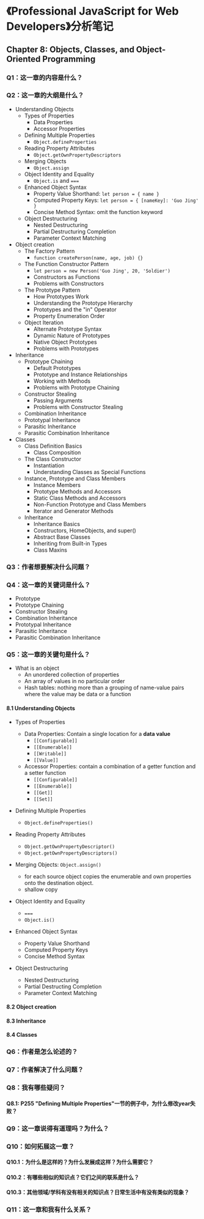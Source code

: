 # 《Professional JavaScript for Web Developers》分析笔记

## Chapter 8: Objects, Classes, and Object-Oriented Programming

### Q1：这一章的内容是什么？

### Q2：这一章的大纲是什么？

- Understanding Objects
  - Types of Properties
    - Data Properties
    - Accessor Properties
  - Defining Multiple Properties
    - `Object.defineProperties`
  - Reading Property Attributes
    - `Object.getOwnPropertyDescriptors`
  - Merging Objects
    - `Object.assign`
  - Object Identity and Equality
    - `Object.is` and `===`
  - Enhanced Object Syntax
    - Property Value Shorthand: `let person = { name }`
    - Computed Property Keys: `let person = { [nameKey]: 'Guo Jing' }`
    - Concise Method Syntax: omit the function keyword
  - Object Destructuring
    - Nested Destructuring
    - Partial Destructuring Completion
    - Parameter Context Matching
- Object creation
  - The Factory Pattern
    - `function createPerson(name, age, job) {}`
  - The Function Constructor Pattern
    - `let person = new Person('Guo Jing', 20, 'Soldier')`
    - Constructors as Functions
    - Problems with Constructors
  - The Prototype Pattern
    - How Prototypes Work
    - Understanding the Prototype Hierarchy
    - Prototypes and the "in" Operator
    - Property Enumeration Order
  - Object Iteration
    - Alternate Prototype Syntax
    - Dynamic Nature of Prototypes
    - Native Object Prototypes
    - Problems with Prototypes
- Inheritance
  - Prototype Chaining
    - Default Prototypes
    - Prototype and Instance Relationships
    - Working with Methods
    - Problems with Prototype Chaining
  - Constructor Stealing
    - Passing Arguments
    - Problems with Constructor Stealing
  - Combination Inheritance
  - Prototypal Inheritance
  - Parasitic Inheritance
  - Parasitic Combination Inheritance
- Classes
  - Class Definition Basics
    - Class Composition
  - The Class Constructor
    - Instantiation
    - Understanding Classes as Special Functions
  - Instance, Prototype and Class Members
    - Instance Members
    - Prototype Methods and Accessors
    - Static Class Methods and Accessors
    - Non-Function Prototype and Class Members
    - Iterator and Generator Methods
  - Inheritance
    - Inheritance Basics
    - Constructors, HomeObjects, and super()
    - Abstract Base Classes
    - Inheriting from Built-in Types
    - Class Maxins

### Q3：作者想要解决什么问题？

### Q4：这一章的关键词是什么？

- Prototype
- Prototype Chaining
- Constructor Stealing
- Combination Inheritance
- Prototypal Inheritance
- Parasitic Inheritance
- Parasitic Combination Inheritance

### Q5：这一章的关键句是什么？

- What is an object
  - An unordered collection of properties
  - An array of values in no particular order
  - Hash tables:
    nothing more than a grouping of name-value pairs
    where the value may be data or a function

#### 8.1 Understanding Objects

- Types of Properties
  - Data Properties: Contain a single location for a **data value**
    - `[[Configurable]]`
    - `[[Enumerable]]`
    - `[[Writable]]`
    - `[[Value]]`
  - Accessor Properties: contain a combination of a getter function and a setter function
    - `[[Configurable]]`
    - `[[Enumerable]]`
    - `[[Get]]`
    - `[[Set]]`

- Defining Multiple Properties
  - `Object.defineProperties()`

- Reading Property Attributes
  - `Object.getOwnPropertyDescriptor()`
  - `Object.getOwnPropertyDescriptors()`

- Merging Objects: `Object.assign()`
  - for each source object copies the enumerable and own  properties onto the destination object.
  - shallow copy

- Object Identity and Equality
  - `===`
  - `Object.is()`

- Enhanced Object Syntax
  - Property Value Shorthand
  - Computed Property Keys
  - Concise Method Syntax

- Object Destructuring
  - Nested Destructuring
  - Partial Destructing Completion
  - Parameter Context Matching

#### 8.2 Object creation

#### 8.3 Inheritance

#### 8.4 Classes

### Q6：作者是怎么论述的？

### Q7：作者解决了什么问题？

### Q8：我有哪些疑问？

#### Q8.1: P255 "Defining Multiple Properties"一节的例子中，为什么修改year失败？

### Q9：这一章说得有道理吗？为什么？

### Q10：如何拓展这一章？

#### Q10.1：为什么是这样的？为什么发展成这样？为什么需要它？

#### Q10.2：有哪些相似的知识点？它们之间的联系是什么？

#### Q10.3：其他领域/学科有没有相关的知识点？日常生活中有没有类似的现象？

### Q11：这一章和我有什么关系？

